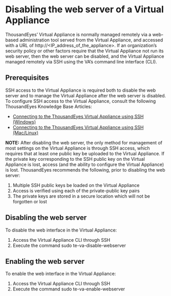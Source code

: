 # Disabling the web server of a Virtual Appliance

ThousandEyes’ Virtual Appliance is normally managed remotely via a web-based administration tool served from the Virtual Appliance, and accessed with a URL of http://&lt;IP\_address\_of\_the\_appliance&gt;. If an organization’s security policy or other factors require that the Virtual Appliance not run its web server, then the web server can be disabled, and the Virtual Appliance managed remotely via SSH using the VA’s command line interface \(CLI\).

## Prerequisites

SSH access to the Virtual Appliance is required both to disable the web server and to manage the Virtual Appliance after the web server is disabled. To configure SSH access to the Virtual Appliance, consult the following ThousandEyes Knowledge Base Articles:

* [Connecting to the ThousandEyes Virtual Appliance using SSH \(Windows\)](https://success.thousandeyes.com/PublicArticlePage?articleIdParam=kA0E0000000CmnaKAC)
* [Connecting to the ThousandEyes Virtual Appliance using SSH \(Mac/Linux\)](https://success.thousandeyes.com/PublicArticlePage?articleIdParam=kA0E0000000CmnrKAC)

**NOTE:** After disabling the web server, the only method for management of most settings on the Virtual Appliance is through SSH access, which requires that at least one public key be uploaded to the Virtual Appliance.  If the private key corresponding to the SSH public key on the Virtual Appliance is lost, access \(and the ability to configure the Virtual Appliance\) is lost.  ThousandEyes recommends the following, prior to disabling the web server:

1. Multiple SSH public keys be loaded on the Virtual Appliance
2. Access is verified using each of the private-public key pairs
3. The private keys are stored in a secure location which will not be forgotten or lost

## Disabling the web server

To disable the web interface in the Virtual Appliance:

1. Access the Virtual Appliance CLI through SSH
2. Execute the command sudo te-va-disable-webserver

## Enabling the web server

To enable the web interface in the Virtual Appliance:

1. Access the Virtual Appliance CLI through SSH
2. Execute the command sudo te-va-enable-webserver

